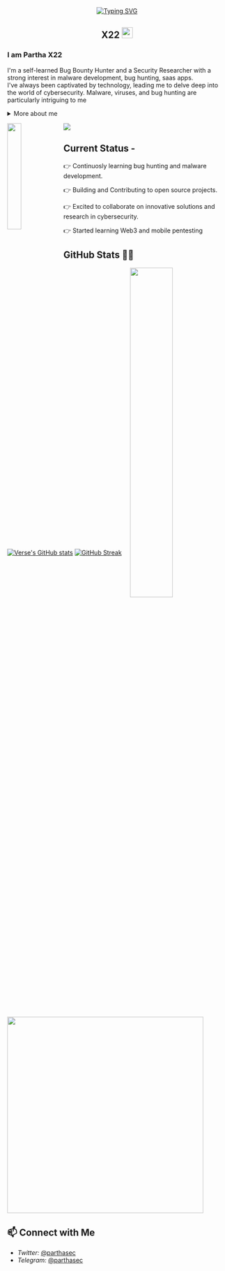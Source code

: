 

<div align="center">
  <a href="https://git.io/typing-svg">
    <img src="https://readme-typing-svg.demolab.com?font=Fira+Code&pause=1000&color=FF0000&width=780&lines=I'm+Partha+X22+[hacker,+Pentester,+Bug+hunter,+Digital+nomad]" alt="Typing SVG" />
  </a>
</div>
<h2 align="Center">
  X22

  <img src="https://github.com/user-attachments/assets/35e18cb0-3fcf-4826-80d9-f4da17b24d6e" width="25px"/>
</h2>



### I am Partha X22

I'm a self-learned Bug Bounty Hunter and a Security Researcher with a strong interest in malware development, bug hunting, saas apps.<br>
I've always been captivated by technology, leading me to delve deep into the world of cybersecurity. Malware, viruses, and bug hunting are particularly intriguing to me
<details>
  <summary>More about me</summary>

- **Name**: X22
- **From**: India
- **Bug Hunter** | **Security Researcher** | **Malware Development**
- i have experience in cracking,reverse Engineering,bug Hunting,pentesting,Social engineering,malware development.
-**Reverse Engineering**, **Malware Development**
- Improving knowledge in **Website Vulnerabilities**
- I’m currently learning **everything** 
- Reach me out at **parthax22@proton.me**

</details>

![](https://komarev.com/ghpvc/?username=parthasec)
<img width="25%" align='left' src="https://github.com/user-attachments/assets/9c826dd0-fd72-49ba-af60-e79f64344f59">

## Current Status -

👉 Continuosly learning bug hunting and malware development.

👉 Building and Contributing to open source projects.

👉 Excited to collaborate on innovative solutions and research in cybersecurity.

👉 Started learning Web3 and mobile pentesting




<h2 id="github_stats" align=''>GitHub Stats 👨‍💻</h2>
<img align="right" width="44%" src="https://i.imgur.com/1ToWEWw.png"/>
 
  [![Verse's GitHub stats](https://github-readme-stats.vercel.app/api?username=parthax22&theme=vision-friendly-dark)](https://github.com/parthax22/github-readme-stats)
  [![GitHub Streak](https://streak-stats.demolab.com?user=parthax22&theme=dark&card_width=450)](https://git.io/streak-stats) 
 <p align="left"><a href="https://github.com/parthax22/github-readme-stats"><img src="https://github-readme-stats.vercel.app/api/top-langs/?username=parthax22&layout=compact&theme=vision-friendly-dark" width="450"" /></a></p>





## 📫 Connect with Me
- *Twitter:* [@parthasec](https://x.com/parthax22)
- *Telegram:* [@parthasec](https://t.me/parthasec)

